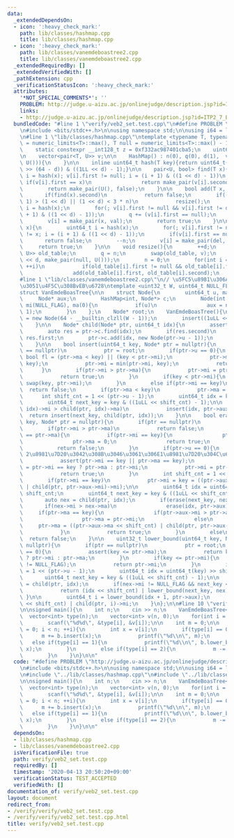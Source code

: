 ```yaml
---
data:
  _extendedDependsOn:
  - icon: ':heavy_check_mark:'
    path: lib/classes/hashmap.cpp
    title: lib/classes/hashmap.cpp
  - icon: ':heavy_check_mark:'
    path: lib/classes/vanemdeboastree2.cpp
    title: lib/classes/vanemdeboastree2.cpp
  _extendedRequiredBy: []
  _extendedVerifiedWith: []
  _pathExtension: cpp
  _verificationStatusIcon: ':heavy_check_mark:'
  attributes:
    '*NOT_SPECIAL_COMMENTS*': ''
    PROBLEM: http://judge.u-aizu.ac.jp/onlinejudge/description.jsp?id=ITP2_7_B
    links:
    - http://judge.u-aizu.ac.jp/onlinejudge/description.jsp?id=ITP2_7_B
  bundledCode: "#line 1 \"verify/veb2_set.test.cpp\"\n#define PROBLEM \"http://judge.u-aizu.ac.jp/onlinejudge/description.jsp?id=ITP2_7_B\"\
    \n#include <bits/stdc++.h>\n\nusing namespace std;\n\nusing i64 = long long;\n\
    \n#line 1 \"lib/classes/hashmap.cpp\"\ntemplate <typename T, typename U, T del\
    \ = numeric_limits<T>::max(), T null = numeric_limits<T>::max() - 1>\nstruct HashMap{\n\
    \    static constexpr __int128_t z = 0xf332ac987401cba5;\n    uint64_t n, q, d;\n\
    \n    vector<pair<T, U>> v;\n\n    HashMap() : n(0), q(0), d(1),  v(2, make_pair(null,\
    \ U())){\n    }\n\n    inline uint64_t hash(T key){return uint64_t((z * __int128_t(key))\
    \ >> (64 - d)) & ((1LL << d) - 1);}\n\n    pair<U, bool> find(T x){\n        for(uint64_t\
    \ i = hash(x); v[i].first != null; i = (i + 1) & ((1 << d) - 1))\n           \
    \ if(v[i].first == x)\n                return make_pair(v[i].second, true);\n\
    \        return make_pair(U(), false);\n    }\n\n    bool add(T x, U val){\n \
    \       if(find(x).second)\n            return false;\n        if(((q + 1) <<\
    \ 1) > (1 << d) || (1 << d) < 3 * n)\n            resize();\n        uint64_t\
    \ i = hash(x);\n        for(; v[i].first != null && v[i].first != del; i = (i\
    \ + 1) & ((1 << d) - 1));\n        q += (v[i].first == null);\n        ++n;\n\
    \        v[i] = make_pair(x, val);\n        return true;\n    }\n\n    bool erase(T\
    \ x){\n        uint64_t i = hash(x);\n        for(; v[i].first != null && v[i].first\
    \ != x; i = (i + 1) & ((1 << d) - 1));\n        if(v[i].first == null)\n     \
    \       return false;\n        --n;\n        v[i] = make_pair(del, U());\n   \
    \     return true;\n    }\n\n    void resize(){\n        ++d;\n        vector<pair<T,\
    \ U>> old_table;\n        q = n;\n        swap(old_table, v);\n        v.assign(1\
    \ << d, make_pair(null, U()));\n        n = 0;\n        for(int i = 0; i < old_table.size();\
    \ ++i)\n            if(old_table[i].first != null && old_table[i].first != del)\n\
    \                add(old_table[i].first, old_table[i].second);\n    }\n};\n\n\
    #line 1 \"lib/classes/vanemdeboastree2.cpp\"\n// \u5FC5\u8981\u306A\u6240\u3060\
    \u3051\u4F5C\u308BvEB\u6728\ntemplate <uint32_t W, uint64_t NULL_FLAG = ~0uLL>\n\
    struct VanEmdeBoasTree{\n\n    struct Node{\n        uint64_t u, ma, mi;\n   \
    \     Node* aux;\n        HashMap<int, Node*> c;\n        Node(int u) : u(u),\
    \ mi(NULL_FLAG), ma(0){\n            if(u)\n                aux = new Node(u -\
    \ 1);\n        }\n    };\n    Node* root;\n    VanEmdeBoasTree(){\n        root\
    \ = new Node(64 - __builtin_clzll(W - 1));\n        insert((1uLL << W) - 1, root);\n\
    \    }\n\n    Node* child(Node* ptr, uint64_t idx){\n        assert(ptr->u > 0);\n\
    \        auto res = ptr->c.find(idx);\n        if(res.second)\n            return\
    \ res.first;\n        ptr->c.add(idx, new Node(ptr->u - 1));\n        return ptr->c.find(idx).first;\n\
    \    }\n\n    bool insert(uint64_t key, Node* ptr = nullptr){\n        if(ptr\
    \ == nullptr)\n            ptr = root;\n        if(ptr->u == 0){\n           \
    \ bool fl = (ptr->ma < key) || (key < ptr->mi);\n            ptr->ma = max(ptr->ma,\
    \ key);\n            ptr->mi = min(ptr->mi, key);\n            return fl;\n  \
    \      }\n        if(ptr->mi > ptr->ma){\n            ptr->mi = ptr->ma = key;\n\
    \            return true;\n        }\n        if(key < ptr->mi){\n           \
    \ swap(key, ptr->mi);\n        }\n        else if(ptr->mi == key)\n          \
    \  return false;\n        if(ptr->ma < key)\n            ptr->ma = key;\n\n  \
    \      int shift_cnt = 1 << (ptr->u - 1);\n        uint64_t idx = key >> shift_cnt;\n\
    \        uint64_t next_key = key & ((1uLL << shift_cnt) - 1);\n\n        if(child(ptr,\
    \ idx)->mi > child(ptr, idx)->ma)\n            insert(idx, ptr->aux);\n      \
    \  return insert(next_key, child(ptr, idx));\n    }\n\n    bool erase(uint64_t\
    \ key, Node* ptr = nullptr){\n        if(ptr == nullptr)\n            ptr = root;\n\
    \        if(ptr->mi > ptr->ma)\n            return false;\n        if(ptr->mi\
    \ == ptr->ma){\n            if(ptr->mi == key){\n                ptr->mi = NULL_FLAG;\n\
    \                ptr->ma = 0;\n                return true;\n            }\n \
    \           return false;\n        }\n        if(ptr->u == 0){\n            //\
    \ 2\u8981\u7D20\u3042\u308B\u3046\u3061\u306E1\u8981\u7D20\u304C\u6B8B\u308B\n\
    \            assert(ptr->mi == key || ptr->ma == key);\n            uint64_t x\
    \ = ptr->mi == key ? ptr->ma : ptr->mi;\n            ptr->mi = ptr->ma = x;\n\
    \            return true;\n        }\n        int shift_cnt = 1 << (ptr->u - 1);\n\
    \        if(ptr->mi == key)\n            ptr->mi = key = ((ptr->aux->mi << shift_cnt)\
    \ | child(ptr, ptr->aux->mi)->mi);\n\n        uint64_t idx = uint64_t(key) >>\
    \ shift_cnt;\n        uint64_t next_key = key & ((1uLL << shift_cnt) - 1);\n \
    \       auto nex = child(ptr, idx);\n        if(erase(next_key, nex)){\n     \
    \       if(nex->mi > nex->ma)\n                erase(idx, ptr->aux);\n       \
    \     if(ptr->ma == key){\n                if(ptr->aux->mi > ptr->aux->ma)\n \
    \                   ptr->ma = ptr->mi;\n                else\n               \
    \     ptr->ma = ((ptr->aux->ma << shift_cnt) | child(ptr, ptr->aux->ma)->ma);\n\
    \            }\n            return true;\n        }\n        else\n          \
    \  return false;\n    }\n\n    uint32_t lower_bound(uint64_t key, Node* ptr =\
    \ nullptr){\n        if(ptr == nullptr)\n            ptr = root;\n        if(ptr->u\
    \ == 0){\n            assert(key <= ptr->ma);\n            return key <= ptr->mi\
    \ ? ptr->mi : ptr->ma;\n        }\n        if(key <= ptr->mi){\n            assert(ptr->mi\
    \ != NULL_FLAG);\n            return ptr->mi;\n        }\n        int shift_cnt\
    \ = 1 << (ptr->u - 1);\n        uint64_t idx = uint64_t(key) >> shift_cnt;\n \
    \       uint64_t next_key = key & ((1uLL << shift_cnt) - 1);\n\n        auto nex\
    \ = child(ptr, idx);\n        if(nex->mi != NULL_FLAG && next_key <= nex->ma){\n\
    \            return (idx << shift_cnt) | lower_bound(next_key, nex);\n       \
    \ }\n\n        uint64_t i = lower_bound(idx + 1, ptr->aux);\n        return (i\
    \ << shift_cnt) | child(ptr, i)->mi;\n    }\n};\n\n#line 10 \"verify/veb2_set.test.cpp\"\
    \n\nsigned main(){\n    int n;\n    cin >> n;\n    VanEmdeBoasTree<32> b;\n  \
    \  vector<int> type(n);\n    vector<int> v(n, 0);\n    for(int i = 0; i < n; ++i)\n\
    \        scanf(\"%d%d\", &type[i], &v[i]);\n\n    int m = 0;\n\n    for(int i\
    \ = 0; i < n; ++i){\n        int x = v[i];\n        if(type[i] == 0){\n      \
    \      m += b.insert(x);\n            printf(\"%d\\n\", m);\n        }\n     \
    \   else if(type[i] == 1){\n            printf(\"%d\\n\", b.lower_bound(x) ==\
    \ x);\n        }\n        else if(type[i] == 2){\n            m -= b.erase(x);\n\
    \        }\n    }\n}\n\n"
  code: "#define PROBLEM \"http://judge.u-aizu.ac.jp/onlinejudge/description.jsp?id=ITP2_7_B\"\
    \n#include <bits/stdc++.h>\n\nusing namespace std;\n\nusing i64 = long long;\n\
    \n#include \"../lib/classes/hashmap.cpp\"\n#include \"../lib/classes/vanemdeboastree2.cpp\"\
    \n\nsigned main(){\n    int n;\n    cin >> n;\n    VanEmdeBoasTree<32> b;\n  \
    \  vector<int> type(n);\n    vector<int> v(n, 0);\n    for(int i = 0; i < n; ++i)\n\
    \        scanf(\"%d%d\", &type[i], &v[i]);\n\n    int m = 0;\n\n    for(int i\
    \ = 0; i < n; ++i){\n        int x = v[i];\n        if(type[i] == 0){\n      \
    \      m += b.insert(x);\n            printf(\"%d\\n\", m);\n        }\n     \
    \   else if(type[i] == 1){\n            printf(\"%d\\n\", b.lower_bound(x) ==\
    \ x);\n        }\n        else if(type[i] == 2){\n            m -= b.erase(x);\n\
    \        }\n    }\n}\n\n"
  dependsOn:
  - lib/classes/hashmap.cpp
  - lib/classes/vanemdeboastree2.cpp
  isVerificationFile: true
  path: verify/veb2_set.test.cpp
  requiredBy: []
  timestamp: '2020-04-13 20:50:20+09:00'
  verificationStatus: TEST_ACCEPTED
  verifiedWith: []
documentation_of: verify/veb2_set.test.cpp
layout: document
redirect_from:
- /verify/verify/veb2_set.test.cpp
- /verify/verify/veb2_set.test.cpp.html
title: verify/veb2_set.test.cpp
---
```

